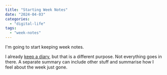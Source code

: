 ```yaml
---
title: "Starting Week Notes"
date: "2024-04-03"
categories: 
  - "digital-life"
tags: 
  - "week-notes"
---
```


I'm going to start keeping week notes.

I already [keep a diary](https://diary.uncountable.uk/), but that is a different purpose. Not everything goes in there. A separate summary can include other stuff and summarise how I feel about the week just gone.
